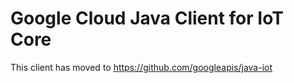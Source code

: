 # Google Cloud Java Client for IoT Core

This client has moved to https://github.com/googleapis/java-iot